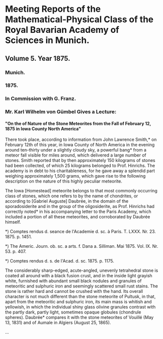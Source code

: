# Meeting Reports of the Mathematical-Physical Class of the Royal Bavarian Academy of Sciences in Munich.

## Volume 5. Year 1875.

### Munich.

### 1875.

### In Commission with G. Franz.

### Mr. Karl Wilhelm von Gümbel Gives a Lecture:

#### "On the of Nature of the Stone Meteorites from the Fall of February 12, 1875 in Iowa County North America"

There took place, according to information from John Lawrence Smith,* on February 12th of this year, in Iowa County of North America in the evening around ten-thirty under a slightly cloudy sky, a powerful bang* from a meteor fall visible for miles around, which delivered a large number of stones. Smith reported that by then approximately 150 kilograms of stones had been collected, of which 25 kilograms belonged to Prof. Hinrichs. The academy is in debt to his charitableness, for he gave away a splendid part weighing approximately 1,500 grams, which gave rise to the following description on the nature of this highly peculiar meteorite.

The Iowa [Homestead] meteorite belongs to that most commonly occurring class of stones, which one refers to by the name of chondrites, or according to [Gabriel Auguste] Daubrée, in the domain of the sporadosiderite and in the group of the oligosiderite, as Prof. Hinrichs had correctly noted* in his accompanying letter to the Paris Academy, which included a portion of all these meteorites, and corroborated by Daubrée himself.

*) Comptes rendus d. seance de l'Academie d. sc. à Paris. T. LXXX. Nr. 23. 1875. p. 1451.

*) The Americ. Journ. ob. sc. a arts. f. Dana a. Silliman. Mai 1875. Vol. IX. Nr. 53. p. 407.

*) Comptes rendus d. s. de l'Acad. d. sc. 1875. p. 1175.

The considerably sharp-edged, acute-angled, unevenly tetrahedral stone is coated all around with a black fusion crust, and in the inside light grayish white, furnished with abundant small black nodules and granules of meteoritic and sulphuric iron and seemingly scattered small rust stains. The stone is rather hard and cannot be crushed with the hand. Its overall character is not much different than the stone meteorite of Pultusk, in that, apart from the meteoritic and sulphuric iron, its main mass is whitish and yellowish, in which the individual shiny glass olivine granules contrast with the partly dark, partly light, sometimes opaque globules (chondrule spheres). Daubrée* compares it with the stone meteorites of Vouillé (May 13, 1831) and of Aumale in Algiers (August 25, 1865).

...
